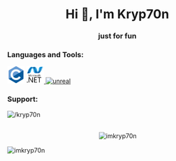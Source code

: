 <h1 align="center">Hi 👋, I'm Kryp70n</h1>
<h3 align="center">just for fun</h3>
<p align="left">
</p>

<h3 align="left">Languages and Tools:</h3>
<p align="left"> <img src="https://raw.githubusercontent.com/devicons/devicon/master/icons/c/c-original.svg" alt="c" width="40" height="40"/> </a> <a href="https://dotnet.microsoft.com/" target="_blank" rel="noreferrer"> <img src="https://raw.githubusercontent.com/devicons/devicon/master/icons/dot-net/dot-net-original-wordmark.svg" alt="dotnet" width="40" height="40"/> </a> <a href="https://unrealengine.com/" target="_blank" rel="noreferrer"> <img src="https://raw.githubusercontent.com/kenangundogan/fontisto/036b7eca71aab1bef8e6a0518f7329f13ed62f6b/icons/svg/brand/unreal-engine.svg" alt="unreal" width="40" height="40"/> </a> </p>

<h3 align="left">Support:</h3>
<p><a href="https://ko-fi.com//kryp70n"> <img align="left" src="https://cdn.ko-fi.com/cdn/kofi3.png?v=3" height="50" width="210" alt="/kryp70n" /></a></p><br><br>

<p><img align="center" src="https://github-readme-stats.vercel.app/api/top-langs?username=imkryp70n&show_icons=true&locale=en&layout=compact" alt="imkryp70n" /></p>

<p><img align="center" src="https://github-readme-streak-stats.herokuapp.com/?user=imkryp70n&" alt="imkryp70n" /></p>
